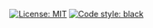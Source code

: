<p align="center">
<a href="https://github.com/news-tools-team/news-tools-bot/blob/main/LICENSE"><img alt="License: MIT" src="https://docs.news-tools.ru/static/mit-license.svg"></a>
<a href="https://github.com/psf/black"><img alt="Code style: black" src="https://docs.news-tools.ru/static/code-style-black.svg"></a>
</p>